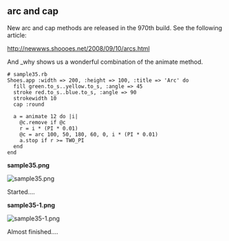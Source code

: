 arc and cap
-----------

New arc and cap methods are released in the 970th build. See the following article: 

<http://newwws.shoooes.net/2008/09/10/arcs.html> <br>

And _why shows us a wonderful combination of the animate method.


	# sample35.rb
	Shoes.app :width => 200, :height => 100, :title => 'Arc' do
	  fill green.to_s..yellow.to_s, :angle => 45
	  stroke red.to_s..blue.to_s, :angle => 90
	  strokewidth 10
	  cap :round
	  
	  a = animate 12 do |i|
	    @c.remove if @c
	    r = i * (PI * 0.01)
	    @c = arc 100, 50, 180, 60, 0, i * (PI * 0.01)
	    a.stop if r >= TWO_PI
	  end
	end

**sample35.png**

![sample35.png](http://github.com/ashbb/shoes_tutorial_html/tree/master%2Fimages%2Fsample35.png?raw=true)

Started....

**sample35-1.png**

![sample35-1.png](http://github.com/ashbb/shoes_tutorial_html/tree/master%2Fimages%2Fsample35-1.png?raw=true)

Almost finished....

